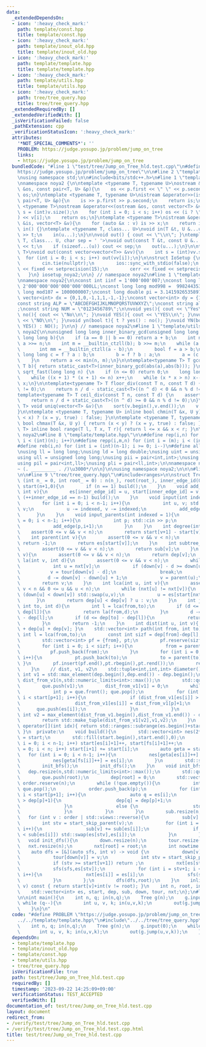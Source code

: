 ```yaml
---
data:
  _extendedDependsOn:
  - icon: ':heavy_check_mark:'
    path: template/const.hpp
    title: template/const.hpp
  - icon: ':heavy_check_mark:'
    path: template/inout_old.hpp
    title: template/inout_old.hpp
  - icon: ':heavy_check_mark:'
    path: template/template.hpp
    title: template/template.hpp
  - icon: ':heavy_check_mark:'
    path: template/utils.hpp
    title: template/utils.hpp
  - icon: ':heavy_check_mark:'
    path: tree/tree_query.hpp
    title: tree/tree_query.hpp
  _extendedRequiredBy: []
  _extendedVerifiedWith: []
  _isVerificationFailed: false
  _pathExtension: cpp
  _verificationStatusIcon: ':heavy_check_mark:'
  attributes:
    '*NOT_SPECIAL_COMMENTS*': ''
    PROBLEM: https://judge.yosupo.jp/problem/jump_on_tree
    links:
    - https://judge.yosupo.jp/problem/jump_on_tree
  bundledCode: "#line 1 \"test/tree/Jump_on_Tree_hld.test.cpp\"\n#define PROBLEM \"\
    https://judge.yosupo.jp/problem/jump_on_tree\"\n\n#line 2 \"template/template.hpp\"\
    \nusing namespace std;\n\n#include<bits/stdc++.h>\n#line 1 \"template/inout_old.hpp\"\
    \nnamespace noya2 {\n\ntemplate <typename T, typename U>\nostream &operator<<(ostream\
    \ &os, const pair<T, U> &p){\n    os << p.first << \" \" << p.second;\n    return\
    \ os;\n}\ntemplate <typename T, typename U>\nistream &operator>>(istream &is,\
    \ pair<T, U> &p){\n    is >> p.first >> p.second;\n    return is;\n}\n\ntemplate\
    \ <typename T>\nostream &operator<<(ostream &os, const vector<T> &v){\n    int\
    \ s = (int)v.size();\n    for (int i = 0; i < s; i++) os << (i ? \" \" : \"\"\
    ) << v[i];\n    return os;\n}\ntemplate <typename T>\nistream &operator>>(istream\
    \ &is, vector<T> &v){\n    for (auto &x : v) is >> x;\n    return is;\n}\n\nvoid\
    \ in() {}\ntemplate <typename T, class... U>\nvoid in(T &t, U &...u){\n    cin\
    \ >> t;\n    in(u...);\n}\n\nvoid out() { cout << \"\\n\"; }\ntemplate <typename\
    \ T, class... U, char sep = ' '>\nvoid out(const T &t, const U &...u){\n    cout\
    \ << t;\n    if (sizeof...(u)) cout << sep;\n    out(u...);\n}\n\ntemplate<typename\
    \ T>\nvoid out(const vector<vector<T>> &vv){\n    int s = (int)vv.size();\n  \
    \  for (int i = 0; i < s; i++) out(vv[i]);\n}\n\nstruct IoSetup {\n    IoSetup(){\n\
    \        cin.tie(nullptr);\n        ios::sync_with_stdio(false);\n        cout\
    \ << fixed << setprecision(15);\n        cerr << fixed << setprecision(7);\n \
    \   }\n} iosetup_noya2;\n\n} // namespace noya2\n#line 1 \"template/const.hpp\"\
    \nnamespace noya2{\n\nconst int iinf = 1'000'000'007;\nconst long long linf =\
    \ 2'000'000'000'000'000'000LL;\nconst long long mod998 =  998244353;\nconst long\
    \ long mod107 = 1000000007;\nconst long double pi = 3.14159265358979323;\nconst\
    \ vector<int> dx = {0,1,0,-1,1,1,-1,-1};\nconst vector<int> dy = {1,0,-1,0,1,-1,-1,1};\n\
    const string ALP = \"ABCDEFGHIJKLMNOPQRSTUVWXYZ\";\nconst string alp = \"abcdefghijklmnopqrstuvwxyz\"\
    ;\nconst string NUM = \"0123456789\";\n\nvoid yes(){ cout << \"Yes\\n\"; }\nvoid\
    \ no(){ cout << \"No\\n\"; }\nvoid YES(){ cout << \"YES\\n\"; }\nvoid NO(){ cout\
    \ << \"NO\\n\"; }\nvoid yn(bool t){ t ? yes() : no(); }\nvoid YN(bool t){ t ?\
    \ YES() : NO(); }\n\n} // namespace noya2\n#line 1 \"template/utils.hpp\"\nnamespace\
    \ noya2{\n\nunsigned long long inner_binary_gcd(unsigned long long a, unsigned\
    \ long long b){\n    if (a == 0 || b == 0) return a + b;\n    int n = __builtin_ctzll(a);\
    \ a >>= n;\n    int m = __builtin_ctzll(b); b >>= m;\n    while (a != b) {\n \
    \       int mm = __builtin_ctzll(a - b);\n        bool f = a > b;\n        unsigned\
    \ long long c = f ? a : b;\n        b = f ? b : a;\n        a = (c - b) >> mm;\n\
    \    }\n    return a << min(n, m);\n}\n\ntemplate<typename T> T gcd_fast(T a,\
    \ T b){ return static_cast<T>(inner_binary_gcd(abs(a),abs(b))); }\n\nlong long\
    \ sqrt_fast(long long n) {\n    if (n <= 0) return 0;\n    long long x = sqrt(n);\n\
    \    while ((x + 1) * (x + 1) <= n) x++;\n    while (x * x > n) x--;\n    return\
    \ x;\n}\n\ntemplate<typename T> T floor_div(const T n, const T d) {\n    assert(d\
    \ != 0);\n    return n / d - static_cast<T>((n ^ d) < 0 && n % d != 0);\n}\n\n\
    template<typename T> T ceil_div(const T n, const T d) {\n    assert(d != 0);\n\
    \    return n / d + static_cast<T>((n ^ d) >= 0 && n % d != 0);\n}\n\ntemplate<typename\
    \ T> void uniq(vector<T> &v){\n    sort(v.begin(),v.end());\n    v.erase(unique(v.begin(),v.end()),v.end());\n\
    }\n\ntemplate <typename T, typename U> inline bool chmin(T &x, U y) { return (y\
    \ < x) ? (x = y, true) : false; }\n\ntemplate <typename T, typename U> inline\
    \ bool chmax(T &x, U y) { return (x < y) ? (x = y, true) : false; }\n\ntemplate<typename\
    \ T> inline bool range(T l, T x, T r){ return l <= x && x < r; }\n\n} // namespace\
    \ noya2\n#line 8 \"template/template.hpp\"\n\n#define rep(i,n) for (int i = 0;\
    \ i < (int)(n); i++)\n#define repp(i,m,n) for (int i = (m); i < (int)(n); i++)\n\
    #define reb(i,n) for (int i = (int)(n-1); i >= 0; i--)\n#define all(v) (v).begin(),(v).end()\n\
    \nusing ll = long long;\nusing ld = long double;\nusing uint = unsigned int;\n\
    using ull = unsigned long long;\nusing pii = pair<int,int>;\nusing pll = pair<ll,ll>;\n\
    using pil = pair<int,ll>;\nusing pli = pair<ll,int>;\n\nnamespace noya2{\n\n/*\u3000\
    ~ (. _________ . /)\u3000*/\n\n}\n\nusing namespace noya2;\n\n\n#line 2 \"tree/tree_query.hpp\"\
    \n\n#line 9 \"tree/tree_query.hpp\"\n#include<ranges>\n\nstruct Tree {\n    Tree\
    \ (int n_ = 0, int root_ = 0) : n(n_), root(root_), inner_edge_id(0), es(n-1),\
    \ start(n+1,0){\n        if (n == 1) build();\n    }\n    void add_edge(int u,\
    \ int v){\n        es[inner_edge_id] = u, start[inner_edge_id] = v;\n        if\
    \ (++inner_edge_id == n-1) build();\n    }\n    void input(int indexed = 1){\n\
    \        for (int i = 0; i < n-1; i++){\n            int u, v; std::cin >> u >>\
    \ v;\n            u -= indexed, v -= indexed;\n            add_edge(u,v);\n  \
    \      }\n    }\n    void input_parents(int indexed = 1){\n        for (int i\
    \ = 0; i < n-1; i++){\n            int p; std::cin >> p;\n            p -= indexed;\n\
    \            add_edge(p,i+1);\n        }\n    }\n    int degree(int v){\n    \
    \    assert(0 <= v && v < n);\n        return start[v+1] - start[v];\n    }\n\
    \    int parent(int v){\n        assert(0 <= v && v < n);\n        if (v == root)\
    \ return -1;\n        return es[start[v]];\n    }\n    int subtree_size(int v){\n\
    \        assert(0 <= v && v < n);\n        return sub[v];\n    }\n    int depth(int\
    \ v){\n        assert(0 <= v && v < n);\n        return dep[v];\n    }\n    int\
    \ la(int v, int d){\n        assert(0 <= v && v < n);\n        while (v != -1){\n\
    \            int u = nxt[v];\n            if (down[v] - d >= down[u]){\n     \
    \           v = tour[down[v] - d];\n                break;\n            }\n  \
    \          d -= down[v] - down[u] + 1;\n            v = parent(u);\n        }\n\
    \        return v;\n    }\n    int lca(int u, int v){\n        assert(0 <= v &&\
    \ v < n && 0 <= u && u < n);\n        while (nxt[u] != nxt[v]){\n            if\
    \ (down[u] < down[v]) std::swap(u,v);\n            u = es[start[nxt[u]]];\n  \
    \      }\n        return dep[u] < dep[v] ? u : v;\n    }\n    int jump(int from,\
    \ int to, int d){\n        int l = lca(from,to);\n        if (d <= dep[from] -\
    \ dep[l]){\n            return la(from,d);\n        }\n        d -= dep[from]\
    \ - dep[l];\n        if (d <= dep[to] - dep[l]){\n            return la(to,dep[to]-dep[l]-d);\n\
    \        }\n        return -1;\n    }\n    int dist(int u, int v){ return dep[lca(u,v)]*(-2)\
    \ + dep[u] + dep[v]; }\n    std::vector<int> path(int from, int to){\n       \
    \ int l = lca(from,to);\n        const int sizf = dep[from]-dep[l], sizt = dep[to]-dep[l];\n\
    \        std::vector<int> pf = {from}, pt;\n        pf.reserve(sizf+1); pt.reserve(sizt);\n\
    \        for (int i = 0; i < sizf; i++){\n            from = parent(from);\n \
    \           pf.push_back(from);\n        }\n        for (int i = 0; i < sizt;\
    \ i++){\n            pt.push_back(to);\n            to = parent(to);\n       \
    \ }\n        pf.insert(pf.end(),pt.rbegin(),pt.rend());\n        return pf;\n\
    \    }\n    // dist, v1, v2\n    std::tuple<int,int,int> diameter(){\n       \
    \ int v1 = std::max_element(dep.begin(),dep.end()) - dep.begin();\n        std::vector<int>\
    \ dist_from_v1(n,std::numeric_limits<int>::max());\n        std::queue<int> que;\n\
    \        que.push(v1);\n        dist_from_v1[v1] = 0;\n        while (!que.empty()){\n\
    \            int p = que.front(); que.pop();\n            for (int i = start[p];\
    \ i < start[p+1]; i++){\n                if (dist_from_v1[es[i]] > dist_from_v1[p]+1){\n\
    \                    dist_from_v1[es[i]] = dist_from_v1[p]+1;\n              \
    \      que.push(es[i]);\n                }\n            }\n        }\n       \
    \ int v2 = max_element(dist_from_v1.begin(),dist_from_v1.end()) - dist_from_v1.begin();\n\
    \        return std::make_tuple(dist_from_v1[v2],v1,v2);\n    }\n    const auto\
    \ operator[](int idx){ return std::ranges::subrange(es.begin()+start[idx],es.begin()+start[idx+1]);\
    \ }\n  private:\n    void build(){\n        std::vector<int> nes(2*(n-1)), fs\
    \ = start;\n        std::fill(start.begin(),start.end(),0);\n        for (int\
    \ i = 0; i < n-1; i++) start[es[i]+1]++, start[fs[i]+1]++;\n        for (int i\
    \ = 0; i < n; i++) start[i+1] += start[i];\n        auto geta = start;\n     \
    \   for (int i = 0; i < n-1; i++){\n            nes[geta[es[i]]++] = fs[i];\n\
    \            nes[geta[fs[i]]++] = es[i];\n        }\n        std::swap(es,nes);\n\
    \        init_bfs();\n        init_dfs();\n    }\n    void init_bfs(){\n     \
    \   dep.resize(n,std::numeric_limits<int>::max());\n        std::queue<int> que;\n\
    \        que.push(root);\n        dep[root] = 0;\n        std::vector<int> order;\
    \ order.reserve(n);\n        while (!que.empty()){\n            int p = que.front();\
    \ que.pop();\n            order.push_back(p);\n            for (int i = start[p];\
    \ i < start[p+1]; i++){\n                auto q = es[i];\n                if (dep[q]\
    \ > dep[p]+1){\n                    dep[q] = dep[p]+1;\n                    que.push(q);\n\
    \                }\n                else {\n                    std::swap(es[start[p]],es[i]);\n\
    \                }\n            }\n        }\n        sub.resize(n,0);\n     \
    \   for (int v : order | std::views::reverse){\n            sub[v] = 1;\n    \
    \        int stv = start_skip_parent(v);\n            for (int i = stv; i < start[v+1];\
    \ i++){\n                sub[v] += sub[es[i]];\n                if (sub[es[stv]]\
    \ < sub[es[i]]) std::swap(es[stv],es[i]);\n            }\n        }\n    }\n \
    \   void init_dfs(){\n        down.resize(n);\n        tour.resize(n);\n     \
    \   nxt.resize(n);\n        nxt[root] = root;\n        int nowtime = 0;\n    \
    \    auto dfs = [&](auto sfs, int v) -> void {\n            down[v] = nowtime++;\n\
    \            tour[down[v]] = v;\n            int stv = start_skip_parent(v);\n\
    \            if (stv >= start[v+1]) return ;\n            nxt[es[stv]] = nxt[v];\n\
    \            sfs(sfs,es[stv]);\n            for (int i = stv+1; i < start[v+1];\
    \ i++){\n                nxt[es[i]] = es[i];\n                sfs(sfs,es[i]);\n\
    \            }\n        };\n        dfs(dfs,root);\n    }\n    inline int start_skip_parent(int\
    \ v) const { return start[v]+int(v != root); }\n    int n, root, inner_edge_id;\n\
    \    std::vector<int> es, start, dep, sub, down, tour, nxt;\n};\n#line 5 \"test/tree/Jump_on_Tree_hld.test.cpp\"\
    \n\nint main(){\n    int n, q; in(n,q);\n    Tree g(n);\n    g.input(0);\n   \
    \ while (q--){\n        int u, v, k; in(u,v,k);\n        out(g.jump(u,v,k));\n\
    \    }\n}\n"
  code: "#define PROBLEM \"https://judge.yosupo.jp/problem/jump_on_tree\"\n\n#include\"\
    ../../template/template.hpp\"\n#include\"../../tree/tree_query.hpp\"\n\nint main(){\n\
    \    int n, q; in(n,q);\n    Tree g(n);\n    g.input(0);\n    while (q--){\n \
    \       int u, v, k; in(u,v,k);\n        out(g.jump(u,v,k));\n    }\n}"
  dependsOn:
  - template/template.hpp
  - template/inout_old.hpp
  - template/const.hpp
  - template/utils.hpp
  - tree/tree_query.hpp
  isVerificationFile: true
  path: test/tree/Jump_on_Tree_hld.test.cpp
  requiredBy: []
  timestamp: '2023-09-22 14:25:09+09:00'
  verificationStatus: TEST_ACCEPTED
  verifiedWith: []
documentation_of: test/tree/Jump_on_Tree_hld.test.cpp
layout: document
redirect_from:
- /verify/test/tree/Jump_on_Tree_hld.test.cpp
- /verify/test/tree/Jump_on_Tree_hld.test.cpp.html
title: test/tree/Jump_on_Tree_hld.test.cpp
---
```

